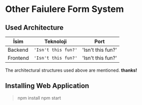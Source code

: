 # Other Faiulere Form System

## Used Architecture
|İsim            |Teknoloji                      |Port                         |
|----------------|-------------------------------|-----------------------------|
|Backend		 |`'Isn't this fun?'`            |'Isn't this fun?'            |
|Frontend		 |`'Isn't this fun?'`            |'Isn't this fun?'            |

The architectural structures used above are mentioned. **thanks!**

## Installing Web Application

> npm install
> npm start
